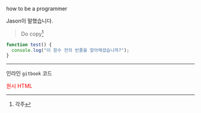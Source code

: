 
how to be a programmer


Jason이 말했습니다.

> Do copy[^2]


```javascript
function test() {
  console.log("이 함수 전의 빈줄을 알아채셨습니까?");
}
```

---

인라인 `gitbook` 코드

<span style="color:red">원시 HTML</span>


[^2]: 각주